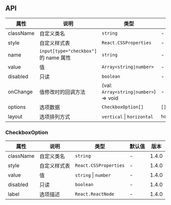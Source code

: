 ## API

| 属性      | 说明                                  | 类型                                   | 默认值       | 版本  |
| --------- | ------------------------------------- | -------------------------------------- | ------------ | ----- |
| className | 自定义类名                            | `string`                               | -            | 1.4.0 |
| style     | 自定义样式表                          | `React.CSSProperties`                  | -            | 1.4.0 |
| name      | `input[type="checkbox"]` 的 name 属性 | `string`                               | -            | 1.4.0 |
| value     | 值                                    | `Array<string\|number>`                | -            | 1.4.0 |
| disabled  | 只读                                  | `boolean`                              | -            | 1.4.0 |
| onChange  | 值修改时的回调方法                    | (val: `Array<string\|number>`) => void | -            | 1.4.0 |
| options   | 选项数据                              | `CheckboxOption[]`                     | `[]`         | 1.4.0 |
| layout    | 选项排列方式                          | `vertical` \| `horizontal`             | `horizontal` | 1.4.0 |

### CheckboxOption

| 属性      | 说明         | 类型                  | 默认值 | 版本  |
| --------- | ------------ | --------------------- | ------ | ----- |
| className | 自定义类名   | `string`              | -      | 1.4.0 |
| style     | 自定义样式表 | `React.CSSProperties` | -      | 1.4.0 |
| value     | 值           | `string` \| `number`  | -      | 1.4.0 |
| disabled  | 只读         | `boolean`             | -      | 1.4.0 |
| label     | 选项描述     | `React.ReactNode`     | -      | 1.4.0 |
